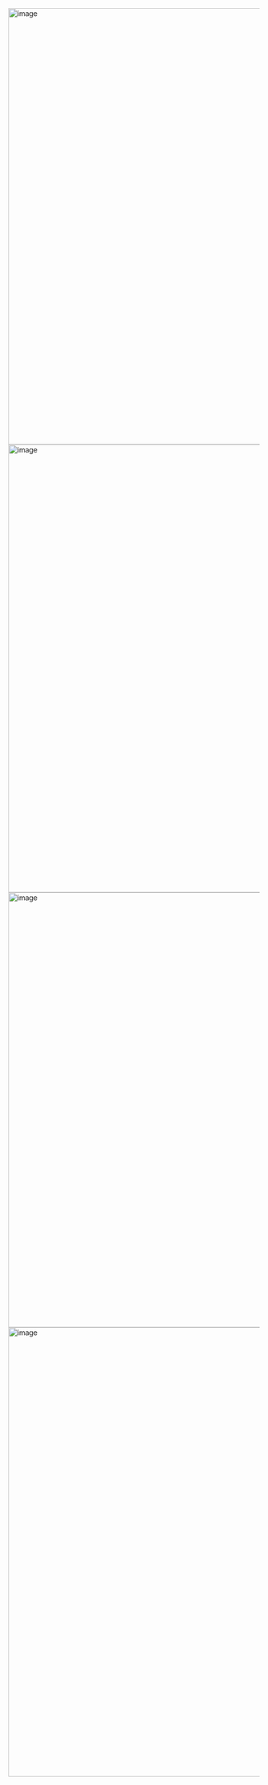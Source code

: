 <img width="1800" height="875" alt="image" src="https://github.com/user-attachments/assets/2f1dbfa6-0a6b-45f0-a656-1913b4c3ddad" />
<img width="1771" height="898" alt="image" src="https://github.com/user-attachments/assets/65f0fb81-5030-4209-8274-451bdad6c2b7" />
<img width="1766" height="872" alt="image" src="https://github.com/user-attachments/assets/9c97374c-dc16-4484-8203-e3ca5519fd09" />
<img width="1763" height="901" alt="image" src="https://github.com/user-attachments/assets/7ae5f935-eaea-4aea-b59e-efa10cba1632" />



